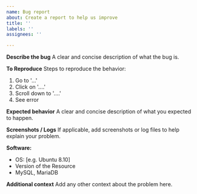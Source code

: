 ```yaml
---
name: Bug report
about: Create a report to help us improve
title: ''
labels: ''
assignees: ''

---
```


**Describe the bug**
A clear and concise description of what the bug is.

**To Reproduce**
Steps to reproduce the behavior:
1. Go to '...'
2. Click on '....'
3. Scroll down to '....'
4. See error

**Expected behavior**
A clear and concise description of what you expected to happen.

**Screenshots / Logs**
If applicable, add screenshots or log files to help explain your problem.

**Software:**
 - OS: [e.g. Ubuntu 8.10]
 - Version of the Resource
 - MySQL, MariaDB

**Additional context**
Add any other context about the problem here.

